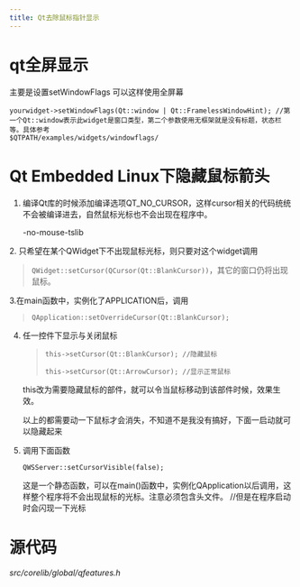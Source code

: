 ```yaml
---
title: Qt去除鼠标指针显示
---
```


qt全屏显示
==========

主要是设置setWindowFlags 可以这样使用全屏幕

~~~~ {.sourceCode .cpp}
yourwidget->setWindowFlags(Qt::window | Qt::FramelessWindowHint); //第一个Qt::window表示此widget是窗口类型，第二个参数使用无框架就是没有标题，状态栏等。具体参考
$QTPATH/examples/widgets/windowflags/
~~~~

Qt Embedded Linux下隐藏鼠标箭头
===============================

1.  编译Qt库的时候添加编译选项QT\_NO\_CURSOR，这样cursor相关的代码统统不会被编译进去，自然鼠标光标也不会出现在程序中。

    -no-mouse-tslib

​2. 只希望在某个QWidget下不出现鼠标光标，则只要对这个widget调用

> `QWidget::setCursor(QCursor(Qt::BlankCursor))`，其它的窗口仍将出现鼠标。

3.在main函数中，实例化了APPLICATION后，调用

> `QApplication::setOverrideCursor(Qt::BlankCursor);`

4.  任一控件下显示与关闭鼠标

    > ~~~~ {.sourceCode .cpp}
    > this->setCursor(Qt::BlankCursor); //隐藏鼠标
    >
    > this->setCursor(Qt::ArrowCursor); //显示正常鼠标
    > ~~~~

    this改为需要隐藏鼠标的部件，就可以令当鼠标移动到该部件时候，效果生效。

    以上的都需要动一下鼠标才会消失，不知道不是我没有搞好，下面一启动就可以隐藏起来

5.  调用下面函数

    `QWSServer::setCursorVisible(false);`

    这是一个静态函数，可以在main()函数中，实例化QApplication以后调用，这样整个程序将不会出现鼠标的光标。注意必须包含头文件。
    //但是在程序启动时会闪现一下光标

源代码
======

*src/corelib/global/qfeatures.h*
